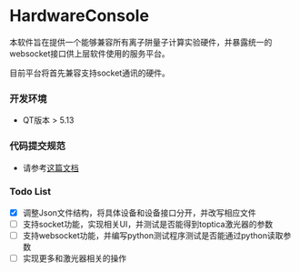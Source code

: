 # HardwareConsole

本软件旨在提供一个能够兼容所有离子阱量子计算实验硬件，并暴露统一的websocket接口供上层软件使用的服务平台。

目前平台将首先兼容支持socket通讯的硬件。



### 开发环境

- QT版本 > 5.13



### 代码提交规范

- 请参考[这篇文档](https://www.conventionalcommits.org/zh-hans/v1.0.0/)



### Todo List

- [x] 调整Json文件结构，将具体设备和设备接口分开，并改写相应文件
- [ ] 支持socket功能，实现相关UI，并测试是否能得到toptica激光器的参数
- [ ] 支持websocket功能，并编写python测试程序测试是否能通过python读取参数
- [ ] 实现更多和激光器相关的操作
